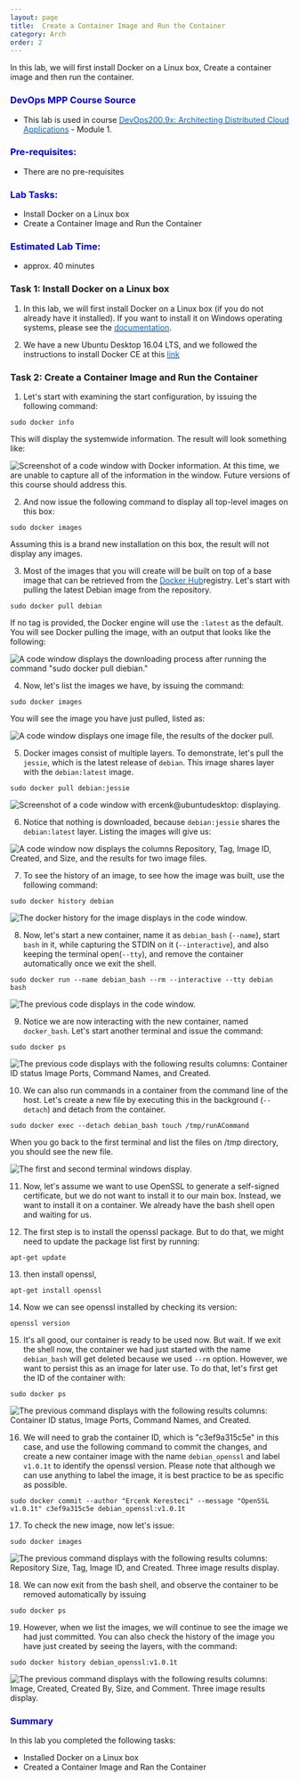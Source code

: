 ```yaml
---
layout: page
title:  Create a Container Image and Run the Container 
category: Arch
order: 2
---
```




In this lab, we will first install Docker on a Linux box, Create a container image and then run the container.


<h3><span style="color: #0000CD;">DevOps MPP Course Source </span></h3>

- This lab is used in course <a href="https://www.edx.org/course/architecting-distributed-cloud-microsoft-devops200-9x-1" target="_blank"><span style="color: #0066cc;" color="#0066cc">DevOps200.9x: Architecting Distributed Cloud Applications</span></a> - Module 1.


<h3><span style="color: #0000CD;"> Pre-requisites:</span></h3>

- There are no pre-requisites



<h3><span style="color: #0000CD;"> Lab Tasks:</span></h3> 

- Install Docker on a Linux box
- Create a Container Image and Run the Container 



<h3><span style="color: #0000CD;">Estimated Lab Time:</span></h3>

- approx. 40 minutes  




### Task 1: Install Docker on a Linux box


1. In this lab, we will first install Docker on a Linux box (if you do not already have it installed). If you want to install it on Windows operating systems, please see the <a href="https://docs.microsoft.com/en-us/virtualization/windowscontainers/about/" target="_blank"><span style="color: #0066cc;" color="#0066cc">documentation</span></a>.

2. We have a new Ubuntu Desktop 16.04 LTS, and we followed the instructions to install Docker CE at this <a href="https://docs.docker.com/engine/installation/linux/ubuntu/#recommended-extra-packages-for-trusty-1404" target="_blank"><span style="color: #0066cc;" color="#0066cc">link</span></a>



### Task 2: Create a Container Image and Run the Container 

1. Let's start with examining the start configuration, by issuing the following command:

```
sudo docker info
```

This will display the systemwide information. The result will look something like:

![Screenshot of a code window with Docker information. At this time, we are unable to capture all of the information in the window. Future versions of this course should address this.](../assets/createandruncontainer-jan2018/docker_info.png)

2. And now issue the following command to display all top-level images on this box:

```
sudo docker images
```

Assuming this is a brand new installation on this box, the result will not display any images.



3. Most of the images that you will create will be built on top of a base image that can be retrieved from the <a href="https://hub.docker.com/" target="_blank"><span style="color: #0066cc;" color="#0066cc">Docker Hub</span></a>registry. Let's start with pulling the latest Debian image from the repository. 

```
sudo docker pull debian
```

If no tag is provided, the Docker engine will use the `:latest` as the default. You will see Docker pulling the image, with an output that looks like the following:

![A code window displays the downloading process after running the command "sudo docker pull diebian."](../assets/createandruncontainer-jan2018/docker_pull.gif)

4. Now, let's list the images we have, by issuing the command:

```
sudo docker images
```

You will see the image you have just pulled, listed as:

![A code window displays one image file, the results of the docker pull.](../assets/createandruncontainer-jan2018/docker_images1.png)

5. Docker images consist of multiple layers. To demonstrate, let's pull the `jessie`, which is the latest release of `debian`. This image shares layer with the `debian:latest` image.

```
sudo docker pull debian:jessie
```

![Screenshot of a code window with ercenk@ubuntudesktop: displaying.](../assets/createandruncontainer-jan2018/docker_pull_layer.gif)

6. Notice that nothing is downloaded, because `debian:jessie` shares the `debian:latest` layer. Listing the images will give us:

![A code window now displays the columns Repository, Tag, Image ID, Created, and Size, and the results for two image files.](../assets/createandruncontainer-jan2018/docker_images2.png)

7. To see the history of an image, to see how the image was built, use the following command:

```
sudo docker history debian
```

![The docker history for the image displays in the code window.](../assets/createandruncontainer-jan2018/docker_history1.png)



8. Now, let's start a new container, name it as `debian_bash` (`--name`), start `bash` in it, while capturing the STDIN on it (`--interactive`), and also keeping the terminal open(`--tty`), and remove the container automatically once we exit the shell.

```
sudo docker run --name debian_bash --rm --interactive --tty debian bash
```

![The previous code displays in the code window.](../assets/createandruncontainer-jan2018/docker_run.png)

9. Notice we are now interacting with the new container, named `docker_bash`. Let's start another terminal and issue the command: 

```
sudo docker ps
```

![The previous code displays with the following results columns: Container ID status Image Ports, Command Names, and Created.](../assets/createandruncontainer-jan2018/docker_ps.png)

10. We can also run commands in a container from the command line of the host. Let's create a new file by executing this in the background (`--detach`) and detach from the container.

```
sudo docker exec --detach debian_bash touch /tmp/runACommand
```

When you go back to the first terminal and list the files on /tmp directory, you should see the new file.

![The first and second terminal windows display.](../assets/createandruncontainer-jan2018/docker_exec.png)

11. Now, let's assume we want to use OpenSSL to generate a self-signed certificate, but we do not want to install it to our main box. Instead, we want to install it on a container. We already have the bash shell open and waiting for us.

12. The first step is to install the openssl package. But to do that, we might need to update the package list first by running: 

```
apt-get update
```

13. then install openssl,

```
apt-get install openssl
```

14. Now we can see openssl installed by checking its version:

```
openssl version
```

15. It's all good, our container is ready to be used now. But wait. If we exit the shell now, the container we had just started with the name `debian_bash` will get deleted because we used `--rm` option. However, we want to persist this as an image for later use. To do that, let's first get the ID of the container with:

```
sudo docker ps
```

![The previous command displays with the following results columns: Container ID status, Image Ports, Command Names, and Created.](../assets/createandruncontainer-jan2018/docker_ps1.png)

16. We will need to grab the container ID, which is "c3ef9a315c5e" in this case, and use the following command to commit the changes, and create a new container image with the name `debian_openssl` and label `v1.0.1t` to identify the openssl version. Please note that although we can use anything to label the image, it is best practice to be as specific as possible.

```
sudo docker commit --author "Ercenk Keresteci" --message "OpenSSL v1.0.1t" c3ef9a315c5e debian_openssl:v1.0.1t
```

17. To check the new image, now let's issue:

```
sudo docker images
```

![The previous command displays with the following results columns: Repository Size, Tag, Image ID, and Created. Three image results display.](../assets/createandruncontainer-jan2018/docker_images3.png)

18. We can now exit from the bash shell, and observe the container to be removed automatically by issuing 

```
sudo docker ps
```

19. However, when we list the images, we will continue to see the image we had just committed. You can also check the history of the image you have just created by seeing the layers, with the command:

```
sudo docker history debian_openssl:v1.0.1t
```

![The previous command displays with the following results columns: Image, Created, Created By, Size, and Comment. Three image results display.](../assets/createandruncontainer-jan2018/docker_history2.png)


<h3><span style="color: #0000CD;"> Summary</span></h3>

In this lab you completed the following tasks:

- Installed Docker on a Linux box
- Created a Container Image and Ran the Container 